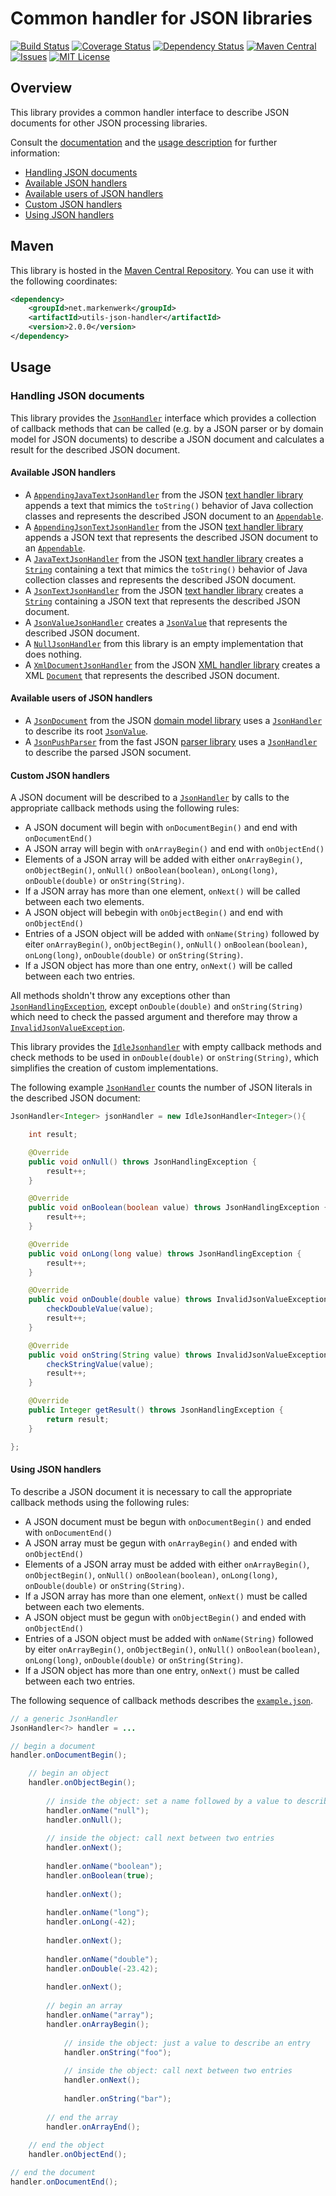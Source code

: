 # Common handler for JSON libraries

[![Build Status](https://travis-ci.org/markenwerk/java-utils-json-handler.svg?branch=master)](https://travis-ci.org/markenwerk/java-utils-json-handler)
[![Coverage Status](https://coveralls.io/repos/github/markenwerk/java-utils-json-handler/badge.svg?branch=master)](https://coveralls.io/github/markenwerk/java-utils-json-handler?branch=master)
[![Dependency Status](https://www.versioneye.com/user/projects/571e4392fcd19a00415b27a7/badge.svg)](https://www.versioneye.com/user/projects/571e4392fcd19a00415b27a7)
[![Maven Central](https://maven-badges.herokuapp.com/maven-central/net.markenwerk/utils-json-handler/badge.svg)](https://maven-badges.herokuapp.com/maven-central/net.markenwerk/utils-json-handler)
[![Issues](https://img.shields.io/github/issues/markenwerk/java-utils-json-handler.svg)](https://github.com/markenwerk/java-utils-json-handler/issues)
[![MIT License](https://img.shields.io/badge/license-MIT-brightgreen.svg)](https://github.com/markenwerk/java-utils-json-handler/blob/master/LICENSE)

## Overview

This library provides a common handler interface to describe JSON documents for other JSON processing libraries.

Consult the [documentation](http://markenwerk.github.io/java-utils-json-handler/javadoc/index.html) and the [usage description](#usage) for further information:

- [Handling JSON documents](#handling-json-documents)
- [Available JSON handlers](#available-json-handlers)
- [Available users of JSON handlers](#available-users-of-json-handlers)
- [Custom JSON handlers](#custom-json-handlers)
- [Using JSON handlers](#using-json-handlers)

## Maven

This library is hosted in the [Maven Central Repository](https://maven-badges.herokuapp.com/maven-central/net.markenwerk/utils-json-handler). You can use it with the following coordinates:

```xml
<dependency>
	<groupId>net.markenwerk</groupId>
	<artifactId>utils-json-handler</artifactId>
	<version>2.0.0</version>
</dependency>
```
 
## Usage

### Handling JSON documents

This library provides the [`JsonHandler`][JsonHandler] interface which provides a collection of callback methods that can be called (e.g. by a JSON parser or by domain model for JSON documents) to describe a JSON document and calculates a result for the described JSON document.

#### Available JSON handlers

- A [`AppendingJavaTextJsonHandler`][AppendingJavaTextJsonHandler] from the JSON [text handler library](https://github.com/markenwerk/java-utils-json-handler-text) appends a text that mimics the `toString()` behavior of Java collection classes and represents the described JSON document to an [`Appendable`][Appendable]. 
- A [`AppendingJsonTextJsonHandler`][AppendingJsonTextJsonHandler] from the JSON [text handler library](https://github.com/markenwerk/java-utils-json-handler-text) appends a JSON text that represents the described JSON document to an [`Appendable`][Appendable]. 
- A [`JavaTextJsonHandler`][JavaTextJsonHandler] from the JSON [text handler library](https://github.com/markenwerk/java-utils-json-handler-text) creates a [`String`][String] containing a text that mimics the `toString()` behavior of Java collection classes and represents the described JSON document. 
- A [`JsonTextJsonHandler`][JsonTextJsonHandler] from the JSON [text handler library](https://github.com/markenwerk/java-utils-json-handler-text) creates a [`String`][String] containing a JSON text that represents the described JSON document. 
- A [`JsonValueJsonHandler`][JsonValueJsonHandler] creates a [`JsonValue`][JsonValue] that represents the described JSON document. 
- A [`NullJsonHandler`][NullJsonHandler] from this library is an empty implementation that does nothing.
- A [`XmlDocumentJsonHandler`][XmlDocumentJsonHandler] from the JSON [XML handler library](https://github.com/markenwerk/java-utils-json-handler-xml) creates a XML [`Document`][Document] that represents the described JSON document.

#### Available users of JSON handlers

- A [`JsonDocument`][JsonDocument] from the JSON [domain model library](https://github.com/markenwerk/java-utils-json-model) uses a [`JsonHandler`][JsonHandler] to describe its root [`JsonValue`][JsonValue].
- A [`JsonPushParser`][JsonPushParser] from the fast JSON [parser library](https://github.com/markenwerk/java-utils-json-parser) uses a [`JsonHandler`][JsonHandler] to describe the parsed JSON socument. 

#### Custom JSON handlers

A JSON document will be described to a [`JsonHandler`][JsonHandler] by calls to the appropriate callback methods using the following rules:

- A JSON document will begin with `onDocumentBegin()` and end with `onDocumentEnd()`
- A JSON array will begin with `onArrayBegin()` and end with `onObjectEnd()`
- Elements of a JSON array will be added with either `onArrayBegin()`, `onObjectBegin()`, `onNull()` `onBoolean(boolean)`, `onLong(long)`, `onDouble(double)` or `onString(String)`.
- If a JSON array has more than one element, `onNext()` will be called between each two elements.
- A JSON object will bebegin with `onObjectBegin()` and end with `onObjectEnd()`
- Entries of a JSON object will be added with `onName(String)` followed by eiter `onArrayBegin()`, `onObjectBegin()`, `onNull()` `onBoolean(boolean)`, `onLong(long)`, `onDouble(double)` or `onString(String)`.
- If a JSON object has more than one entry, `onNext()` will be called between each two entries.

All methods sholdn't throw any exceptions other than [`JsonHandlingException`][JsonHandlingException], except `onDouble(double)` and `onString(String)` which need to check the passed argument and therefore may throw a [`InvalidJsonValueException`][InvalidJsonValueException].

This library provides the [`IdleJsonhandler`][IdleJsonhandler] with empty callback methods and check methods to be used in `onDouble(double)` or `onString(String)`, which simplifies the creation of custom implementations.

The following example [`JsonHandler`][JsonHandler] counts the number of JSON literals in the described JSON document:

```java
JsonHandler<Integer> jsonHandler = new IdleJsonHandler<Integer>(){

	int result;

	@Override
	public void onNull() throws JsonHandlingException {
		result++;
	}

	@Override
	public void onBoolean(boolean value) throws JsonHandlingException {
		result++;
	}

	@Override
	public void onLong(long value) throws JsonHandlingException {
		result++;
	}

	@Override
	public void onDouble(double value) throws InvalidJsonValueException, JsonHandlingException {
		checkDoubleValue(value);
		result++;
	}

	@Override
	public void onString(String value) throws InvalidJsonValueException, JsonHandlingException {
		checkStringValue(value);
		result++;
	}

	@Override
	public Integer getResult() throws JsonHandlingException {
		return result;
	}

};
```

#### Using JSON handlers

To describe a JSON document it is necessary to call the appropriate callback methods using the following rules:

- A JSON document must be begun with `onDocumentBegin()` and ended with `onDocumentEnd()`
- A JSON array must be gegun with `onArrayBegin()` and ended with `onObjectEnd()`
- Elements of a JSON array must be added with either `onArrayBegin()`, `onObjectBegin()`, `onNull()` `onBoolean(boolean)`, `onLong(long)`, `onDouble(double)` or `onString(String)`.
- If a JSON array has more than one element, `onNext()` must be called between each two elements.
- A JSON object must be gegun with `onObjectBegin()` and ended with `onObjectEnd()`
- Entries of a JSON object must be added with `onName(String)` followed by eiter `onArrayBegin()`, `onObjectBegin()`, `onNull()` `onBoolean(boolean)`, `onLong(long)`, `onDouble(double)` or `onString(String)`.
- If a JSON object has more than one entry, `onNext()` must be called between each two entries.

The following sequence of callback methods describes the [`example.json`](https://gist.github.com/toKrause/208992e7625f0b8a9d04e7283f09fc26).

```java
// a generic JsonHandler
JsonHandler<?> handler = ...

// begin a document
handler.onDocumentBegin();

	// begin an object
	handler.onObjectBegin();
	
		// inside the object: set a name followed by a value to describe an entry
		handler.onName("null");
		handler.onNull();
	
		// inside the object: call next between two entries
		handler.onNext();
		
		handler.onName("boolean");
		handler.onBoolean(true);
		
		handler.onNext();
		
		handler.onName("long");
		handler.onLong(-42);
		
		handler.onNext();
		
		handler.onName("double");
		handler.onDouble(-23.42);
		
		handler.onNext();
		
		// begin an array
		handler.onName("array");
		handler.onArrayBegin();
		
			// inside the object: just a value to describe an entry
			handler.onString("foo");
		
			// inside the object: call next between two entries
			handler.onNext();
		
			handler.onString("bar");
		
		// end the array
		handler.onArrayEnd();
	
	// end the object
	handler.onObjectEnd();

// end the document
handler.onDocumentEnd();
```

[IdleJsonHandler]: https://markenwerk.github.io/java-utils-json-handler/index.html?net/markenwerk/utils/json/handler/IdleJsonHandler.html
[JsonHandler]: https://markenwerk.github.io/java-utils-json-handler/index.html?net/markenwerk/utils/json/handler/JsonHandler.html
[JsonHandlingException]: https://markenwerk.github.io/java-utils-json-handler/index.html?net/markenwerk/utils/json/handler/JsonHandlingException.html
[NullJsonHandler]: https://markenwerk.github.io/java-utils-json-handler/index.html?net/markenwerk/utils/json/handler/NullJsonHandler.html

[AppendingJavaTextJsonHandler]: https://markenwerk.github.io/java-utils-json-handler-text/index.html?net/markenwerk/utils/json/common/handler/text/AppendingJavaTextJsonHandler.html
[AppendingJsonTextJsonHandler]: https://markenwerk.github.io/java-utils-json-handler-text/index.html?net/markenwerk/utils/json/common/handler/text/AppendingJsonTextJsonHandler.html
[JavaTextJsonHandler]: https://markenwerk.github.io/java-utils-json-handler-text/index.html?net/markenwerk/utils/json/common/handler/text/JavaTextJsonHandler.html
[JsonTextJsonHandler]: https://markenwerk.github.io/java-utils-json-handler-text/index.html?net/markenwerk/utils/json/common/handler/text/JsonTextJsonHandler.html

[XmlDocumentJsonHandler]: https://markenwerk.github.io/java-utils-json-handler-xml/index.html?net/markenwerk/utils/json/common/handler/xml/XmlDocumentJsonHandler.html

[InvalidJsonValueException]: https://markenwerk.github.io/java-utils-json-common/index.html?net/markenwerk/utils/json/common/InvalidJsonValueException.html

[JsonPushParser]: https://markenwerk.github.io/java-utils-json-parser/index.html?net/markenwerk/utils/json/parser/JsonPushParser.html

[JsonDocument]: https://markenwerk.github.io/java-utils-json-model/index.html?net/markenwerk/utils/json/model/JsonDocument.html
[JsonValue]: https://markenwerk.github.io/java-utils-json-model/index.html?net/markenwerk/utils/json/model/JsonValue.html
[JsonValueJsonHandler]: https://markenwerk.github.io/java-utils-json-model/index.html?net/markenwerk/utils/json/model/processing/JsonValueJsonHandler.html

[Appendable]: https://docs.oracle.com/javase/8/docs/api/index.html?java/lang/Appendable.html
[Document]: https://docs.oracle.com/javase/8/docs/api/index.html?org/w3c/dom/Document.html
[String]: https://docs.oracle.com/javase/8/docs/api/index.html?java/lang/String.html

